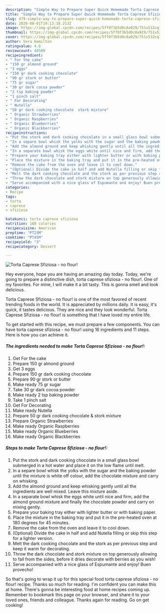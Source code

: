 ```yaml
---
description: "Simple Way to Prepare Super Quick Homemade Torta Caprese Sfiziosa - no flour!"
title: "Simple Way to Prepare Super Quick Homemade Torta Caprese Sfiziosa - no flour!"
slug: 479-simple-way-to-prepare-super-quick-homemade-torta-caprese-sfiziosa-no-flour
date: 2020-08-01T19:13:18.213Z
image: https://img-global.cpcdn.com/recipes/5ff0f3b5d0c8a929/751x532cq70/torta-caprese-sfiziosa-no-flour-recipe-main-photo.jpg
thumbnail: https://img-global.cpcdn.com/recipes/5ff0f3b5d0c8a929/751x532cq70/torta-caprese-sfiziosa-no-flour-recipe-main-photo.jpg
cover: https://img-global.cpcdn.com/recipes/5ff0f3b5d0c8a929/751x532cq70/torta-caprese-sfiziosa-no-flour-recipe-main-photo.jpg
author: Vera Hamilton
ratingvalue: 4.6
reviewcount: 40509
recipeingredient:
- " For the cake"
- "150 gr almond ground"
- "3 eggs"
- "150 gr dark cooking chocolate"
- "90 gr stork or butter"
- "75 gr sugar"
- "30 gr dark cocoa powder"
- "2 tsp baking powder"
- "1 pinch salt"
- " For Decorating"
- " Nutella"
- "50 gr dark cooking chocolate  stork mixture"
- " Organic Strawberries"
- " Organic Raspberries"
- " Organic Blueberries"
- " Organic Blackberries"
recipeinstructions:
- "Put the stork and dark cooking chocolate in a small glass bowl submerged in a hot water and place it on the low flame until melt."
- "In a separe bowl whisk the yolks with the sugar and the baking powder until the mixture is white off colour, add the chocolate mixture and carry on whisking."
- "Add the almond ground and keep whisking gently until all the ingredients are well mixed. Leave this mixture aside."
- "In a separate bowl whisk the eggs white until nice and firm, add the almond ground mixture and finally the chocolate powder and carry on mixing gently."
- "Prepare your baking tray either with lighter butter or with baking paper."
- "Place the mixture in the baking tray and put it in the pre-heated oven at 180 degrees for 45 minutes."
- "Remove the cake from the oven and leave it to cool down."
- "(Optional) Divide the cake in half and add Nutella filling or skip this step for a lighter version."
- "Melt the dark cooking chocolate and the stork as per previous step and keep it warm for decorating."
- "Throw the dark chocolate and stork mixture on top generously allowing to fall from the sides, before it dries decorate with berries as you wish!"
- "Serve accompanied with a nice glass of Espumante and enjoy! Buen provecho!"
categories:
- Recipe
tags:
- torta
- caprese
- sfiziosa

katakunci: torta caprese sfiziosa 
nutrition: 168 calories
recipecuisine: American
preptime: "PT23M"
cooktime: "PT45M"
recipeyield: "3"
recipecategory: Dessert

---
```



![Torta Caprese Sfiziosa - no flour!](https://img-global.cpcdn.com/recipes/5ff0f3b5d0c8a929/751x532cq70/torta-caprese-sfiziosa-no-flour-recipe-main-photo.jpg)

Hey everyone, hope you are having an amazing day today. Today, we're going to prepare a distinctive dish, torta caprese sfiziosa - no flour!. One of my favorites. For mine, I will make it a bit tasty. This is gonna smell and look delicious.



Torta Caprese Sfiziosa - no flour! is one of the most favored of recent trending foods in the world. It is appreciated by millions daily. It is easy, it's quick, it tastes delicious. They are nice and they look wonderful. Torta Caprese Sfiziosa - no flour! is something that I have loved my entire life.


To get started with this recipe, we must prepare a few components. You can have torta caprese sfiziosa - no flour! using 16 ingredients and 11 steps. Here is how you can achieve it.

<!--inarticleads1-->

##### The ingredients needed to make Torta Caprese Sfiziosa - no flour!:

1. Get  For the cake
1. Prepare 150 gr almond ground
1. Get 3 eggs
1. Prepare 150 gr dark cooking chocolate
1. Prepare 90 gr stork or butter
1. Make ready 75 gr sugar
1. Take 30 gr dark cocoa powder
1. Make ready 2 tsp baking powder
1. Take 1 pinch salt
1. Get  For Decorating
1. Make ready  Nutella
1. Prepare 50 gr dark cooking chocolate &amp; stork mixture
1. Prepare  Organic Strawberries
1. Make ready  Organic Raspberries
1. Make ready  Organic Blueberries
1. Make ready  Organic Blackberries




<!--inarticleads2-->

##### Steps to make Torta Caprese Sfiziosa - no flour!:

1. Put the stork and dark cooking chocolate in a small glass bowl submerged in a hot water and place it on the low flame until melt.
1. In a separe bowl whisk the yolks with the sugar and the baking powder until the mixture is white off colour, add the chocolate mixture and carry on whisking.
1. Add the almond ground and keep whisking gently until all the ingredients are well mixed. Leave this mixture aside.
1. In a separate bowl whisk the eggs white until nice and firm, add the almond ground mixture and finally the chocolate powder and carry on mixing gently.
1. Prepare your baking tray either with lighter butter or with baking paper.
1. Place the mixture in the baking tray and put it in the pre-heated oven at 180 degrees for 45 minutes.
1. Remove the cake from the oven and leave it to cool down.
1. (Optional) Divide the cake in half and add Nutella filling or skip this step for a lighter version.
1. Melt the dark cooking chocolate and the stork as per previous step and keep it warm for decorating.
1. Throw the dark chocolate and stork mixture on top generously allowing to fall from the sides, before it dries decorate with berries as you wish!
1. Serve accompanied with a nice glass of Espumante and enjoy! Buen provecho!




So that's going to wrap it up for this special food torta caprese sfiziosa - no flour! recipe. Thanks so much for reading. I'm confident you can make this at home. There's gonna be interesting food at home recipes coming up. Remember to bookmark this page on your browser, and share it to your loved ones, friends and colleague. Thanks again for reading. Go on get cooking!
